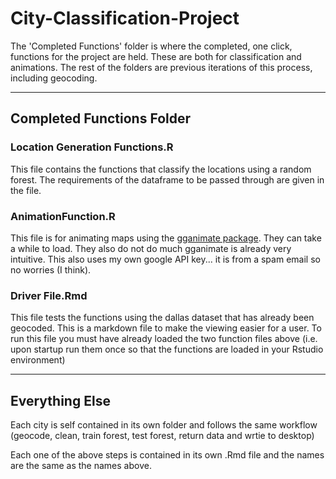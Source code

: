 # City-Classification-Project

The 'Completed Functions' folder is where the completed, one click, functions for the project are held. These are both for classification and animations. The rest of the folders are previous iterations of this process, including geocoding.

***

## Completed Functions Folder 


### Location Generation Functions.R

This file contains the functions that classify the locations using a random forest. The requirements of the dataframe to be passed through are given in the file.

### AnimationFunction.R

This file is for animating maps using the [gganimate package](https://gganimate.com/articles/gganimate.html).  They can take a while to load. They also do not do much gganimate is already very intuitive. This also uses my own google API key... it is from a spam email so no worries (I think).

### Driver File.Rmd

This file tests the functions using the dallas dataset that has already been geocoded. This is a markdown file to make the viewing easier for a user. To run this file you must have already loaded the two function files above (i.e. upon startup run them once so that the functions are loaded in your Rstudio environment)


***

## Everything Else

Each city is self contained in its own folder and follows the same workflow (geocode, clean, train forest, test forest, return data and wrtie to desktop)

Each one of the above steps is contained in its own .Rmd file and the names are the same as the names above.






